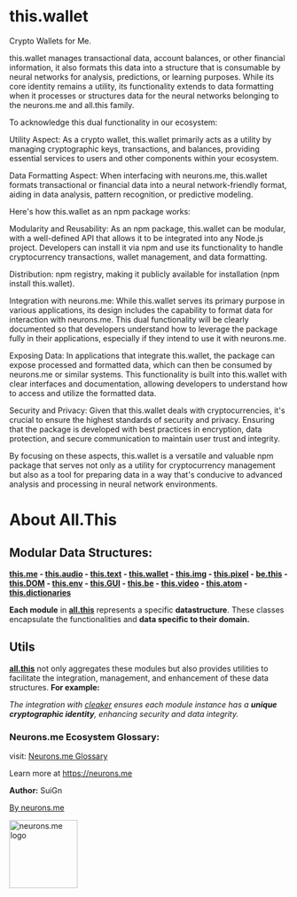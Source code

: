 # this.wallet
 Crypto Wallets for Me.

this.wallet manages transactional data, account balances, or other financial information, it also formats this data into a structure that is consumable by neural networks for analysis, predictions, or learning purposes. While its core identity remains a utility, its functionality extends to data formatting when it processes or structures data for the neural networks belonging to the neurons.me and all.this family.

To acknowledge this dual functionality in our ecosystem:

Utility Aspect: As a crypto wallet, this.wallet primarily acts as a utility by managing cryptographic keys, transactions, and balances, providing essential services to users and other components within your ecosystem.

Data Formatting Aspect: When interfacing with neurons.me, this.wallet formats transactional or financial data into a neural network-friendly format, aiding in data analysis, pattern recognition, or predictive modeling.

Here's how this.wallet as an npm package works:

Modularity and Reusability: As an npm package, this.wallet can be modular, with a well-defined API that allows it to be integrated into any Node.js project. Developers can install it via npm and use its functionality to handle cryptocurrency transactions, wallet management, and data formatting.

Distribution: npm registry, making it publicly available for installation (npm install this.wallet). 

Integration with neurons.me: While this.wallet serves its primary purpose in various applications, its design includes the capability to format data for interaction with neurons.me. This dual functionality will be clearly documented so that developers understand how to leverage the package fully in their applications, especially if they intend to use it with neurons.me.

Exposing Data: In applications that integrate this.wallet, the package can expose processed and formatted data, which can then be consumed by neurons.me or similar systems. This functionality is built into this.wallet with clear interfaces and documentation, allowing developers to understand how to access and utilize the formatted data.

Security and Privacy: Given that this.wallet deals with cryptocurrencies, it's crucial to ensure the highest standards of security and privacy. Ensuring that the package is developed with best practices in encryption, data protection, and secure communication to maintain user trust and integrity.


By focusing on these aspects, this.wallet is a versatile and valuable npm package that serves not only as a utility for cryptocurrency management but also as a tool for preparing data in a way that's conducive to advanced analysis and processing in neural network environments.



# About All.This

## Modular Data Structures:

**[this.me](https://suign.github.io/this.me)  - [this.audio](https://suign.github.io/this.audio) - [this.text](https://suign.github.io/this.text) - [this.wallet](https://suign.github.io/this.wallet) - [this.img](https://suign.github.io/this.img) - [this.pixel](https://suign.github.io/Pixels) - [be.this](https://suign.github.io/be.this) - [this.DOM](https://suign.github.io/this.DOM) - [this.env](https://suign.github.io/this.env/) - [this.GUI](https://suign.github.io/this.GUI) - [this.be](https://suign.github.io/this.be) - [this.video](https://suign.github.io/this.video) - [this.atom](https://suign.github.io/this.atom) - [this.dictionaries](https://suign.github.io/this.dictionaries/)**

**Each module** in **[all.this](https://neurons.me/all-this)** represents a specific **datastructure**. These classes encapsulate the functionalities and **data specific to their domain.**

## **Utils**

**[all.this](https://neurons.me/all-this)** not only aggregates these modules but also provides utilities to facilitate the integration, management, and enhancement of these data structures. **For example:**

*The integration with [cleaker](https://suign.github.io/cleaker/) ensures each module instance has a **unique cryptographic identity**, enhancing security and data integrity.*

### Neurons.me Ecosystem Glossary:

visit: [Neurons.me Glossary](https://suign.github.io/neurons.me/Glossary) 

Learn more at https://neurons.me

**Author:** SuiGn

[By neurons.me](https://neurons.me)

<img src="https://suign.github.io/neurons.me/neurons_logo.png" alt="neurons.me logo" width="123" height="123" style="width123px; height:123px;">



